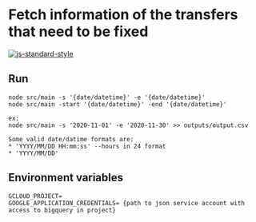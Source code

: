 # Fetch information of the transfers that need to be fixed

[![js-standard-style](https://cdn.rawgit.com/standard/standard/master/badge.svg)](http://standardjs.com)

## Run

    node src/main -s '{date/datetime}' -e '{date/datetime}'
    node src/main -start '{date/datetime}' -end '{date/datetime}'
    
    ex:
    node src/main -s '2020-11-01' -e '2020-11-30' >> outputs/output.csv

    Some valid date/datime formats are:
    * 'YYYY/MM/DD HH:mm:ss' --hours in 24 format
    * 'YYYY/MM/DD'

## Environment variables

    GCLOUD_PROJECT=
    GOOGLE_APPLICATION_CREDENTIALS= {path to json service account with access to bigquery in project}